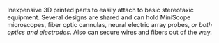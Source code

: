 Inexpensive 3D printed parts to easily attach to basic stereotaxic equipment. Several designs are shared and can hold MiniScope microscopes, fiber optic cannulas, neural electric array probes, *or both optics and electrodes*. Also can secure wires and fibers out of the way.
